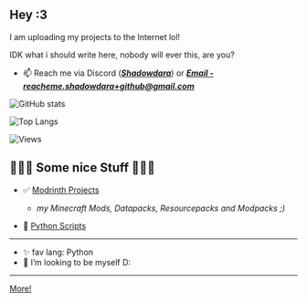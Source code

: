 ## Hey :3
I am uploading my projects to the Internet lol!

IDK what i should write here, nobody will ever this, are you?

- 📫 Reach me via Discord (***[Shadowdara](https://discord.gg/9Jh8B8pkJa)***) or ***<a href="mailto:reacheme.shadowdara+github@gmail.com">Email - reacheme.shadowdara+github@gmail.com</a>***

<!--

- 👋 Hi, I’m @ShadowDara
- 👀 I’m interested in programming
- 🌱 I’m currently learning to code and design my own games
- 💞️ I’m looking to collaborate on my style XD
- 😄 Pronouns: she/her
- ⚡ Fun fact: I never watched something on Netflix
- ✨ My favurite Programming language is tbh **Python** but i dont know a lot different programming languages, so maybe there is altough which i would like more when i discover them but i am using Java the most for Minecraft programming!

-->

<!---
ShadowDara/ShadowDara is a ✨ special ✨ repository because its `README.md` (this file) appears on your GitHub profile.
You can click the Preview link to take a look at your changes.
-->

![GitHub stats](https://github-readme-stats.vercel.app/api?username=Shadowdara&theme=midnight-purple&show_icons=true)

<!-- 

![Top Time](https://github-readme-stats.vercel.app/api/wakatime?username=Shadowdara&theme=radical&langs_count=20)

-->

![Top Langs](https://github-readme-stats.vercel.app/api/top-langs/?username=Shadowdara&layout=compact&theme=midnight-purple&langs_count=20)

![Views](https://hits.sh/github.com/shadowdara/shadowdara.svg?style=for-the-badge&label=Profile%20Views&color=white&labelColor=black&logo=github)

<!--

## Minecraft Projects

- 🌳 **I am a Minecraft Data-, Resource-Pack and Mod Creator**
- 💡If you have:
  - some ideas for projects
  - want to do abproject together
  - ask for help
#### 📨 **DM ME**

  - **Google Form:** [https://forms.gle/yrfSjNPmCC9gvs396](https://forms.gle/yrfSjNPmCC9gvs396)

-->

## 🚨🚨🚨 Some nice Stuff 🚨🚨🚨

- ✅ [Modrinth Projects](https://modrinth.com/user/Shadowdara)
  - *my Minecraft Mods, Datapacks, Resourcepacks and Modpacks ;)*

-  :snake: [Python Scripts](https://github.com/ShadowDara/3ma-to-obj-converter-python)

---

- ✨ fav lang: Python
- 💞️ I’m looking to be myself D:

---

[More!](https://github.com/weuritz8u?tab=repositories)

